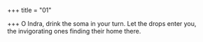 +++
title = "01"

+++
O Indra, drink the soma in your turn. Let the drops enter you,  
the invigorating ones finding their home there.  